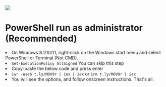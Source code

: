 <img src="https://github.com/emadadel4/ITT/blob/main/live.GIF" style="max-width: 100%; display: inline-block;">

<h1>PowerShell run as administrator (Recommended) </h1>

<li>On Windows 8.1/10/11, right-click on the Windows start menu and select PowerShell or Terminal (Not CMD).</li>
<li><code>Set-ExecutionPolicy AllSigned</code> You can skip this step</li>
<li>Copy-paste the below code and press enter</li>
<li><code>iwr -useb t.ly/MOV9r | iex | iex</code> or <code>irm t.ly/MOV9r | iex</code></li>
<li>You will see the options, and follow onscreen instructions.
That's all.</li>
